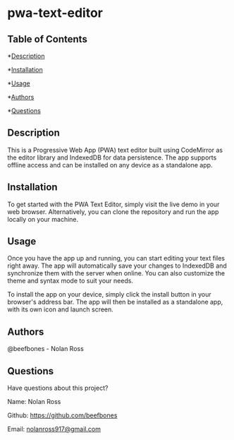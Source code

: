 # pwa-text-editor

   ## Table of Contents
  *[Description](#description)

  *[Installation](#installation)

  *[Usage](#usage)

  *[Authors](#authors)
  
  *[Questions](#questions)

  ## Description
  This is a Progressive Web App (PWA) text editor built using CodeMirror as the editor library and IndexedDB for data persistence. The app supports offline access and can be installed on any device as a standalone app.


  ## Installation
  To get started with the PWA Text Editor, simply visit the live demo in your web browser. Alternatively, you can clone the repository and run the app locally on your machine.


  ## Usage
  Once you have the app up and running, you can start editing your text files right away. The app will automatically save your changes to IndexedDB and synchronize them with the server when online. You can also customize the theme and syntax mode to suit your needs.

To install the app on your device, simply click the install button in your browser's address bar. The app will then be installed as a standalone app, with its own icon and launch screen.


  ## Authors
  @beefbones - Nolan Ross
 
  ## Questions
  Have questions about this project?

  Name: Nolan Ross

  Github: https://github.com/beefbones

  Email: nolanross917@gmail.com